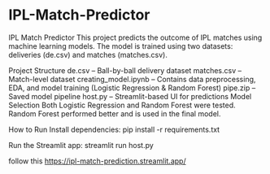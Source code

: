 # IPL-Match-Predictor
IPL Match Predictor
This project predicts the outcome of IPL matches using machine learning models. The model is trained using two datasets: deliveries (de.csv) and matches (matches.csv).

Project Structure
de.csv – Ball-by-ball delivery dataset
matches.csv – Match-level dataset
creating_model.ipynb – Contains data preprocessing, EDA, and model training (Logistic Regression & Random Forest)
pipe.zip – Saved model pipeline
host.py – Streamlit-based UI for predictions
Model Selection
Both Logistic Regression and Random Forest were tested. Random Forest performed better and is used in the final model.

How to Run
Install dependencies:
pip install -r requirements.txt

Run the Streamlit app:
streamlit run host.py


follow this https://ipl-match-prediction.streamlit.app/
